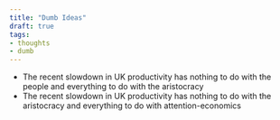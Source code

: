 ```yaml
---
title: "Dumb Ideas"
draft: true
tags:
- thoughts
- dumb
---
```


- The recent slowdown in UK productivity has nothing to do with the people and everything to do with the aristocracy
- The recent slowdown in UK productivity has nothing to do with the aristocracy and everything to do with attention-economics
